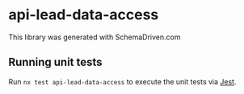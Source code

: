 
# api-lead-data-access

This library was generated with SchemaDriven.com

## Running unit tests

Run `nx test api-lead-data-access` to execute the unit tests via [Jest](https://jestjs.io).

